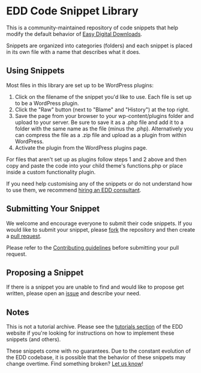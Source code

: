 EDD Code Snippet Library
========================

This is a community-maintained repository of code snippets that help modify the default behavior of [Easy Digital Downloads](https://easydigitaldownloads.com).

Snippets are organized into categories (folders) and each snippet is placed in its own file with a name that describes what it does.

## Using Snippets

Most files in this library are set up to be WordPress plugins:

1. Click on the filename of the snippet you'd like to use. Each file is set up to be a WordPress plugin.
2. Click the "Raw" button (next to "Blame" and "History") at the top right.
3. Save the page from your browser to your wp-content/plugins folder and upload to your server. Be sure to save it as a .php file and add it to a folder with the same name as the file (minus the .php). Alternatively you can compress the file as a .zip file and upload as a plugin from within WordPress. 
4. Activate the plugin from the WordPress plugins page.

For files that aren't set up as plugins follow steps 1 and 2 above and then copy and paste the code into your child theme's functions.php or place inside a custom functionality plugin.

If you need help customising any of the snippets or do not understand how to use them, we recommend [hiring an EDD consultant](https://easydigitaldownloads.com/consultants/).

## Submitting Your Snippet

We welcome and encourage everyone to submit their code snippets. If you would like to submit your snippet, please [fork](https://github.com/easydigitaldownloads/library/fork) the repository and then create a [pull request](https://github.com/easydigitaldownloads/library/compare/).

Please refer to the [Contributing guidelines](https://github.com/easydigitaldownloads/library/blob/master/CONTRIBUTING.md) before submitting your pull request.

## Proposing a Snippet

If there is a snippet you are unable to find and would like to propose get written, please open an [issue](https://github.com/easydigitaldownloads/library/issues) and describe your need.

## Notes

This is not a tutorial archive. Please see the [tutorials section](https://easydigitaldownloads.com/docs/section/tutorials/) of the EDD website if you're looking for instructions on how to implement these snippets (and others).

These snippets come with no guarantees. Due to the constant evolution of the EDD codebase, it is possible that the behavior of these snippets may change overtime. Find something broken? [Let us know](https://github.com/easydigitaldownloads/library/issues)!
